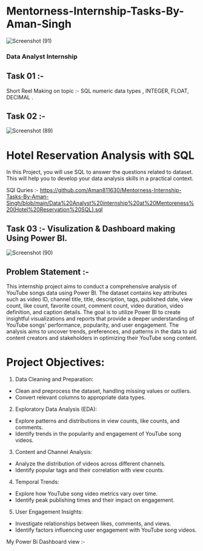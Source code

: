 # Mentorness-Internship-Tasks-By-Aman-Singh
![Screenshot (91)](https://github.com/Aman811630/Mentorness-Internship-Tasks-By-Aman-Singh/assets/100797749/ec62752c-c955-480e-85fa-c52b13f0240c)

### Data Analyst Internship
## Task 01 :- 
Short Reel Making on topic :- SQL numeric data types , INTEGER, FLOAT, DECIMAL .

## Task 02 :- 
![Screenshot (89)](https://github.com/Aman811630/Mentorness-Internship-Tasks-By-Aman-Singh/assets/100797749/df768c62-6b96-42e5-b84c-91a9b52629c7)

# Hotel Reservation Analysis with SQL

In this Project, you will use SQL to answer the questions related to dataset. This will help you to develop
your data analysis skills in a practical context.

SQl Quries :- https://github.com/Aman811630/Mentorness-Internship-Tasks-By-Aman-Singh/blob/main/Data%20Analyst%20internship%20at%20Mentoreness%20(Hotel%20Reservation%20SQL).sql


## Task 03 :- Visulization & Dashboard making Using Power BI.

![Screenshot (90)](https://github.com/Aman811630/Mentorness-Internship-Tasks-By-Aman-Singh/assets/100797749/94af9951-1b8b-4103-8fc4-f49fd36e6f32)

## Problem Statement :- 
This internship project aims to conduct a comprehensive analysis of YouTube songs data using Power BI.
The dataset contains key attributes such as video ID, channel title, title, description, tags, published date,
view count, like count, favorite count, comment count, video duration, video definition, and caption
details. The goal is to utilize Power BI to create insightful visualizations and reports that provide a deeper
understanding of YouTube songs' performance, popularity, and user engagement. The analysis aims to
uncover trends, preferences, and patterns in the data to aid content creators and stakeholders in
optimizing their YouTube song content.

# Project Objectives:

1. Data Cleaning and Preparation:
  - Clean and preprocess the dataset, handling missing values or outliers.
  - Convert relevant columns to appropriate data types.

2. Exploratory Data Analysis (EDA):
  - Explore patterns and distributions in view counts, like counts, and comments.
  - Identify trends in the popularity and engagement of YouTube song videos.

3. Content and Channel Analysis:
  - Analyze the distribution of videos across different channels.
  - Identify popular tags and their correlation with view counts.

4. Temporal Trends:
  - Explore how YouTube song video metrics vary over time.
  - Identify peak publishing times and their impact on engagement.

5. User Engagement Insights:
  - Investigate relationships between likes, comments, and views.
  - Identify factors influencing user engagement with YouTube song videos.

My Power Bi Dashboard view :- 

